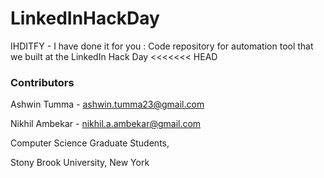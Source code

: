 # LinkedInHackDay
IHDITFY - I have done it for you : Code repository for automation tool that we built at the LinkedIn Hack Day
<<<<<<< HEAD

### Contributors
Ashwin Tumma - ashwin.tumma23@gmail.com
 
Nikhil Ambekar - nikhil.a.ambekar@gmail.com

Computer Science Graduate Students,

Stony Brook University, New York
